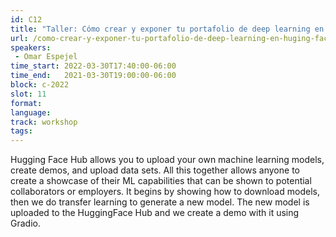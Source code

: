 ```yaml
---
id: C12
title: "Taller: Cómo crear y exponer tu portafolio de deep learning en Huging Face"
url: /como-crear-y-exponer-tu-portafolio-de-deep-learning-en-huging-face
speakers:
 - Omar Espejel
time_start: 2022-03-30T17:40:00-06:00
time_end:   2021-03-30T19:00:00-06:00
block: c-2022
slot: 11
format: 
language: 
track: workshop
tags:
---
```


Hugging Face Hub allows you to upload your own machine learning models, create demos, and upload data sets. All this together allows anyone to create a showcase of their ML capabilities that can be shown to potential collaborators or employers. It begins by showing how to download models, then we do transfer learning to generate a new model. The new model is uploaded to the HuggingFace Hub and we create a demo with it using Gradio.

